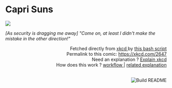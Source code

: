 # <b>Capri Suns</b>

[![](https://imgs.xkcd.com/comics/capri_suns.png)](https://xkcd.com/2647)

<i>[As security is dragging me away] &quot;Come on, at least I didn&#39;t make the mistake in the other direction!&quot;</i>

<div align="right">
  Fetched directly from
  <a href="https://xkcd.com">
    xkcd
  </a>
  by
  <a href="https://github.com/Vanille-N/Vanille-N/blob/master/fetch">
    this bash script
  </a>
</div>
<div align="right">
  Permalink to this comic:
  <a href="https://xkcd.com/2647">
    https://xkcd.com/2647
  </a>
</div>
<div align="right">
  Need an explanation ?
  <a href="https://www.explainxkcd.com/wiki/index.php/2647">
    Explain xkcd
  </a>
</div>
<div align="right">
  How does this work ?
  <a href="https://github.com/Vanille-N/Vanille-N/blob/master/.github/workflows/build.yml">
    workflow
  </a>
  |
  <a href="https://simonwillison.net/2020/Jul/10/self-updating-profile-readme/">
    related explanation
  </a>
</div><br>

<a href="https://github.com/Vanille-N/Vanille-N/actions"><img src="https://github.com/Vanille-N/Vanille-N/workflows/Build%20README/badge.svg" align="right" alt="Build README"></a>
